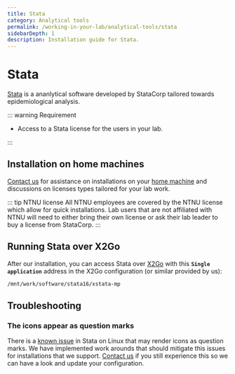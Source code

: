 ```yaml
---
title: Stata
category: Analytical tools
permalink: /working-in-your-lab/analytical-tools/stata
sidebarDepth: 1
description: Installation guide for Stata.
---
```


# Stata

[Stata](https://www.stata.com/) is a ananlytical software developed by StataCorp tailored towards epidemiological analysis.

::: warning Requirement

- Access to a Stata license for the users in your lab.

:::


## Installation on home machines

[Contact us](/contact) for assistance on installations on your [home machine](/faq/compute/#machine-types) and discussions on licenses types tailored for your lab work.

::: tip NTNU license
All NTNU employees are covered by the NTNU license which allow for quick installations. Lab users that are not affiliated with NTNU will need to either bring their own license or ask their lab leader to buy a license from StataCorp.
:::

## Running Stata over X2Go

After our installation, you can access Stata over [X2Go](/working-in-your-lab/technical-tools/x2go/) with this **`Single application`** address in the X2Go configuration (or similar provided by us):

```bash
/mnt/work/software/stata16/xstata-mp
```


## Troubleshooting

### The icons appear as question marks

There is a [known issue](https://www.statalist.org/forums/filedata/fetch?id=1351289&d=1469795531&type=full) in Stata on Linux that may render icons as question marks. We have implemented work arounds that should mitigate this issues for installations that we support. [Contact us](/contact) if you still experience this so we can have a look and update your configuration.
